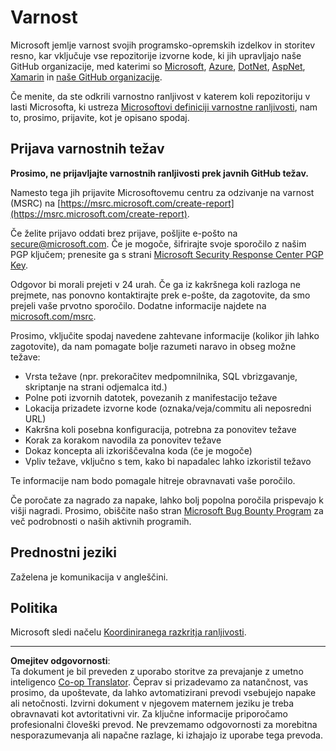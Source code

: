 <!--
CO_OP_TRANSLATOR_METADATA:
{
  "original_hash": "8587f83cfded1bfab99fda4022f4df89",
  "translation_date": "2025-08-28T12:00:52+00:00",
  "source_file": "SECURITY.md",
  "language_code": "sl"
}
-->
# Varnost

Microsoft jemlje varnost svojih programsko-opremskih izdelkov in storitev resno, kar vključuje vse repozitorije izvorne kode, ki jih upravljajo naše GitHub organizacije, med katerimi so [Microsoft](https://github.com/Microsoft), [Azure](https://github.com/Azure), [DotNet](https://github.com/dotnet), [AspNet](https://github.com/aspnet), [Xamarin](https://github.com/xamarin) in [naše GitHub organizacije](https://opensource.microsoft.com/).

Če menite, da ste odkrili varnostno ranljivost v katerem koli repozitoriju v lasti Microsofta, ki ustreza [Microsoftovi definiciji varnostne ranljivosti](https://docs.microsoft.com/en-us/previous-versions/tn-archive/cc751383(v=technet.10)), nam to, prosimo, prijavite, kot je opisano spodaj.

## Prijava varnostnih težav

**Prosimo, ne prijavljajte varnostnih ranljivosti prek javnih GitHub težav.**

Namesto tega jih prijavite Microsoftovemu centru za odzivanje na varnost (MSRC) na [https://msrc.microsoft.com/create-report](https://msrc.microsoft.com/create-report).

Če želite prijavo oddati brez prijave, pošljite e-pošto na [secure@microsoft.com](mailto:secure@microsoft.com). Če je mogoče, šifrirajte svoje sporočilo z našim PGP ključem; prenesite ga s strani [Microsoft Security Response Center PGP Key](https://www.microsoft.com/en-us/msrc/pgp-key-msrc).

Odgovor bi morali prejeti v 24 urah. Če ga iz kakršnega koli razloga ne prejmete, nas ponovno kontaktirajte prek e-pošte, da zagotovite, da smo prejeli vaše prvotno sporočilo. Dodatne informacije najdete na [microsoft.com/msrc](https://www.microsoft.com/msrc).  

Prosimo, vključite spodaj navedene zahtevane informacije (kolikor jih lahko zagotovite), da nam pomagate bolje razumeti naravo in obseg možne težave:

  * Vrsta težave (npr. prekoračitev medpomnilnika, SQL vbrizgavanje, skriptanje na strani odjemalca itd.)
  * Polne poti izvornih datotek, povezanih z manifestacijo težave
  * Lokacija prizadete izvorne kode (oznaka/veja/commitu ali neposredni URL)
  * Kakršna koli posebna konfiguracija, potrebna za ponovitev težave
  * Korak za korakom navodila za ponovitev težave
  * Dokaz koncepta ali izkoriščevalna koda (če je mogoče)
  * Vpliv težave, vključno s tem, kako bi napadalec lahko izkoristil težavo

Te informacije nam bodo pomagale hitreje obravnavati vaše poročilo.

Če poročate za nagrado za napake, lahko bolj popolna poročila prispevajo k višji nagradi. Prosimo, obiščite našo stran [Microsoft Bug Bounty Program](https://microsoft.com/msrc/bounty) za več podrobnosti o naših aktivnih programih.

## Prednostni jeziki

Zaželena je komunikacija v angleščini.

## Politika

Microsoft sledi načelu [Koordiniranega razkritja ranljivosti](https://www.microsoft.com/en-us/msrc/cvd).

---

**Omejitev odgovornosti**:  
Ta dokument je bil preveden z uporabo storitve za prevajanje z umetno inteligenco [Co-op Translator](https://github.com/Azure/co-op-translator). Čeprav si prizadevamo za natančnost, vas prosimo, da upoštevate, da lahko avtomatizirani prevodi vsebujejo napake ali netočnosti. Izvirni dokument v njegovem maternem jeziku je treba obravnavati kot avtoritativni vir. Za ključne informacije priporočamo profesionalni človeški prevod. Ne prevzemamo odgovornosti za morebitna nesporazumevanja ali napačne razlage, ki izhajajo iz uporabe tega prevoda.